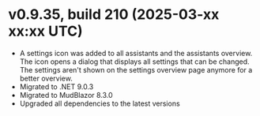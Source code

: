 ﻿# v0.9.35, build 210 (2025-03-xx xx:xx UTC)
- A settings icon was added to all assistants and the assistants overview. The icon opens a dialog that displays all settings that can be changed. The settings aren't shown on the settings overview page anymore for a better overview.
- Migrated to .NET 9.0.3
- Migrated to MudBlazor 8.3.0
- Upgraded all dependencies to the latest versions